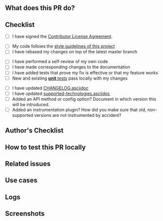 <!--
A few suggestions about filling out this PR

1. Use a descriptive title for the PR.
2. If this pull request is work in progress, create a draft PR instead of prefixing the title with WIP.
3. Please label this PR at least one of the following labels, depending on the scope of your change:
- New feature, which adds new behaviors
- Bug fix
- Enhancement, which modifies existing behaviors
- Breaking change
4. Remove those recommended/optional sections if you don't need them. Only "What does this PR do" and "Checklist" are mandatory.
5. Submit the pull request: Push your local changes to your forked copy of the repository and submit a pull request (https://help.github.com/articles/using-pull-requests).
6. Please be patient. We might not be able to review your code as fast as we would like to, but we'll do our best to dedicate to it the attention it deserves. Your effort is much appreciated!
-->

## What does this PR do?
<!-- _(Mandatory)_
Replace this comment with a description of what's being changed by this PR. Please explain the WHAT: A clear and concise description of what (patterns used, algorithms implemented, design architecture, message processing, etc.)
-->

## Checklist
<!-- _(Mandatory)_
List here all the items you have verified BEFORE sending this PR. Please DO NOT remove any item, striking through those that do not apply. (Just in case, strikethrough uses two tildes. ~~Scratch this.~~)
-->
- [ ] I have signed the [Contributor License Agreement](https://www.elastic.co/contributor-agreement/). 
<!-- 
Please make sure you have signed our [Contributor License Agreement](https://www.elastic.co/contributor-agreement/). We are not asking you to assign copyright to us, but to give us the right to distribute your code without restriction. We ask this of all contributors in order to assure our users of the origin and continuing existence of the code. You only need to sign the CLA once.
-->
- [ ] My code follows the [style guidelines of this project](CONTRIBUTING.md#java-language-formatting-guidelines)
- [ ] I have rebased my changes on top of the latest master branch
<!--
Update your local repository with the most recent code from the main repo, and rebase your branch on top of the latest master branch. We prefer your initial changes to be squashed into a single commit. Later, if we ask you to make changes, add them as separate commits. This makes them easier to review. As a final step before merging we will either ask you to squash all commits yourself or we'll do it for you.
-->
- [ ] I have performed a self-review of my own code
- [ ] I have made corresponding changes to the documentation
- [ ] I have added tests that prove my fix is effective or that my feature works
- [ ] New and existing [**unit** tests](https://github.com/elastic/apm-agent-java/blob/master/CONTRIBUTING.md#testing) pass locally with my changes
<!--
Run the test suite to make sure that nothing is broken. See https://github.com/elastic/apm-agent-java/blob/master/CONTRIBUTING.md#testing for details.
-->
- [ ] I have updated [CHANGELOG.asciidoc](CHANGELOG.asciidoc)
- [ ] I have updated [supported-technologies.asciidoc](docs/supported-technologies.asciidoc)
- [ ] Added an API method or config option? Document in which version this will be introduced.
- [ ] Added an instrumentation plugin? How did you make sure that old, non-supported versions are not instrumented by accident?

## Author's Checklist
<!-- _(Recommended)_
Add a checklist of things that are required to be reviewed in order to have the PR approved
-->

## How to test this PR locally
<!-- _(Recommended)_
Explain here how this PR will be tested by the reviewer: commands, dependencies, steps, etc.
-->

## Related issues
<!-- _(Recommended)_
Link related issues below. Insert the issue link or reference after the word "Closes" if merging this should automatically close it. For more info see:
https://help.github.com/articles/closing-issues-using-keywords/
- Closes #ISSUE_ID
- Relates #ISSUE_ID
- Requires #ISSUE_ID
- Superseeds #ISSUE_ID
-->

## Use cases
<!-- _(Recommended)_
Explain here the different behaviors that this PR introduces or modifies in this project, user roles, environment configuration, etc.
If you are familiar with Gherkin test scenarios, we recommend its usage: https://cucumber.io/docs/gherkin/reference/
-->

## Logs
<!-- _(Recommended)_
Paste here output logs discovered while creating this PR, or any other output you consider important to be shared with the team.
-->

## Screenshots
<!-- _(Optional)_
Add here screenshots about how the project will be changed after the PR is applied. They could be related to web pages, terminal, etc, or any other image you consider important to be shared with the team.
